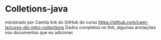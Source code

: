 # Colletions-java
ministrado por Camila link do GitHub do curso
https://github.com/cami-la/curso-dio-intro-collections
Dados completos no link, algumas anotações nos documentos que eu adicionei
